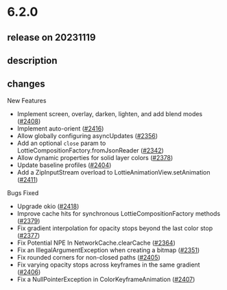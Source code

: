 # 6.2.0

## release on 20231119
## description
## changes
New Features

* Implement screen, overlay, darken, lighten, and add blend modes (<a href="https://github.com/airbnb/lottie-android/pull/2408" data-hovercard-type="pull_request" data-hovercard-url="/airbnb/lottie-android/pull/2408/hovercard">#2408</a>)
* Implement auto-orient (<a href="https://github.com/airbnb/lottie-android/pull/2416" data-hovercard-type="pull_request" data-hovercard-url="/airbnb/lottie-android/pull/2416/hovercard">#2416</a>)
* Allow globally configuring asyncUpdates (<a href="https://github.com/airbnb/lottie-android/pull/2356" data-hovercard-type="pull_request" data-hovercard-url="/airbnb/lottie-android/pull/2356/hovercard">#2356</a>)
* Add an optional <code>close</code> param to LottieCompositionFactory.fromJsonReader (<a href="https://github.com/airbnb/lottie-android/pull/2342" data-hovercard-type="pull_request" data-hovercard-url="/airbnb/lottie-android/pull/2342/hovercard">#2342</a>)
* Allow dynamic properties for solid layer colors (<a href="https://github.com/airbnb/lottie-android/pull/2378" data-hovercard-type="pull_request" data-hovercard-url="/airbnb/lottie-android/pull/2378/hovercard">#2378</a>)
* Update baseline profiles (<a href="https://github.com/airbnb/lottie-android/pull/2404" data-hovercard-type="pull_request" data-hovercard-url="/airbnb/lottie-android/pull/2404/hovercard">#2404</a>)
* Add a ZipInputStream overload to LottieAnimationView.setAnimation (<a href="https://github.com/airbnb/lottie-android/pull/2411" data-hovercard-type="pull_request" data-hovercard-url="/airbnb/lottie-android/pull/2411/hovercard">#2411</a>)

Bugs Fixed

* Upgrade okio (<a href="https://github.com/airbnb/lottie-android/pull/2418" data-hovercard-type="pull_request" data-hovercard-url="/airbnb/lottie-android/pull/2418/hovercard">#2418</a>)
* Improve cache hits for synchronous LottieCompositionFactory methods (<a href="https://github.com/airbnb/lottie-android/pull/2379" data-hovercard-type="pull_request" data-hovercard-url="/airbnb/lottie-android/pull/2379/hovercard">#2379</a>)
* Fix gradient interpolation for opacity stops beyond the last color stop (<a href="https://github.com/airbnb/lottie-android/pull/2377" data-hovercard-type="pull_request" data-hovercard-url="/airbnb/lottie-android/pull/2377/hovercard">#2377</a>)
* Fix Potential NPE In NetworkCache.clearCache (<a href="https://github.com/airbnb/lottie-android/pull/2364" data-hovercard-type="pull_request" data-hovercard-url="/airbnb/lottie-android/pull/2364/hovercard">#2364</a>)
* Fix an IllegalArgumentException when creating a bitmap (<a href="https://github.com/airbnb/lottie-android/pull/2351" data-hovercard-type="pull_request" data-hovercard-url="/airbnb/lottie-android/pull/2351/hovercard">#2351</a>)
* Fix rounded corners for non-closed paths (<a href="https://github.com/airbnb/lottie-android/pull/2405" data-hovercard-type="pull_request" data-hovercard-url="/airbnb/lottie-android/pull/2405/hovercard">#2405</a>)
* Fix varying opacity stops across keyframes in the same gradient (<a href="https://github.com/airbnb/lottie-android/pull/2406" data-hovercard-type="pull_request" data-hovercard-url="/airbnb/lottie-android/pull/2406/hovercard">#2406</a>)
* Fix a NullPointerException in ColorKeyframeAnimation (<a href="https://github.com/airbnb/lottie-android/pull/2407" data-hovercard-type="pull_request" data-hovercard-url="/airbnb/lottie-android/pull/2407/hovercard">#2407</a>)

